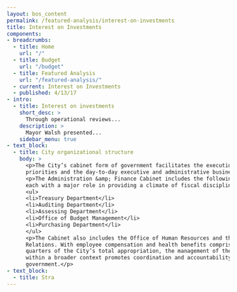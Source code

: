 ```yaml
---
layout: bos_content
permalink: /featured-analysis/interest-on-investments
title: Interest on Investments
components:
- breadcrumbs:
  - title: Home
    url: "/"
  - title: Budget
    url: "/budget"
  - title: Featured Analysis
    url: "/featured-analysis/"
  - current: Interest on Investments
  - published: 4/13/17
- intro:
  - title: Interest on investments
    short_desc: >
      Through operational reviews...
    description: >
      Mayor Walsh presented...
    sidebar_menu: true    
- text_block:
  - title: City organizational structure
    body: >
      <p>The City’s cabinet form of government facilitates the execution of mayoral 
      priorities and the day-to-day executive and administrative business of the City.</p>
      <p>The Administration &amp; Finance Cabinet includes the following departments, 
      each with a major role in providing a climate of fiscal discipline:</p>
      <ul>
      <li>Treasury Department</li>
      <li>Auditing Department</li>
      <li>Assessing Department</li>
      <li>Office of Budget Management</li>
      <li>Purchasing Department</li>
      </ul>
      <p>The Cabinet also includes the Office of Human Resources and the Office of Labor 
      Relations. With employee compensation and health benefits comprising over three 
      quarters of the City’s total appropriation, the management of these policy areas 
      within a broader context promotes coordination and accountability across City 
      government.</p>
- text_block:
  - title: Stra
---
```

